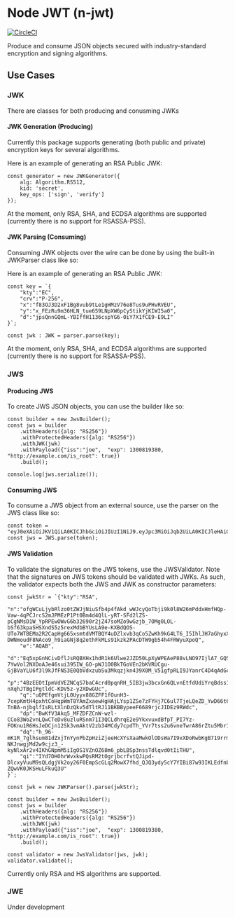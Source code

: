 # Node JWT (n-jwt)
[![CircleCI](https://dl.circleci.com/status-badge/img/circleci/QpYzT8jWrMkgEPvicwJuap/YNYnTVcP4HB47YfXPRmTX/tree/main.svg?style=svg)](https://dl.circleci.com/status-badge/redirect/circleci/QpYzT8jWrMkgEPvicwJuap/YNYnTVcP4HB47YfXPRmTX/tree/main)

Produce and consume JSON objects secured with industry-standard encryption and signing algorithms.

## Use Cases

### JWK

There are classes for both producing and conusming JWKs

#### JWK Generation (Producing)
Currently this package supports generating (both public and private) encryption keys for several algorithms.

Here is an example of generating an RSA Public JWK:
```
const generator = new JWKGenerator({
    alg: Algorithm.RS512,
    kid: 'secret',
    key_ops: ['sign', 'verify']
});
```

At the moment, only RSA, SHA, and ECDSA algorithms are supported (currently there is no support for RSASSA-PSS).

#### JWK Parsing (Consuming)
Consuming JWK objects over the wire can be done by using the built-in JWKParser class like so:

Here is an example of generating an RSA Public JWK:
```
const key = `{
    "kty":"EC",
    "crv":"P-256",
    "x":"f83OJ3D2xF1Bg8vub9tLe1gHMzV76e8Tus9uPHvRVEU",
    "y":"x_FEzRu9m36HLN_tue659LNpXW6pCyStikYjKIWI5a0",
    "d":"jpsQnnGQmL-YBIffH1136cspYG6-0iY7X1fCE9-E9LI"
}`;

const jwk : JWK = parser.parse(key);
```

At the moment, only RSA, SHA, and ECDSA algorithms are supported (currently there is no support for RSASSA-PSS).

### JWS
#### Producing JWS
To create JWS JSON objects, you can use the builder like so:
```
const builder = new JwsBuilder();
const jws = builder
    .withHeaders({alg: "RS256"})
    .withProtectedHeaders({alg: "RS256"})
    .withJWK(jwk)
    .withPayload({"iss":"joe",  "exp": 1300819380, "http://example.com/is_root": true})
    .build();

console.log(jws.serialize());
```

#### Consuming JWS
To consume a JWS object from an external source, use the parser on the JWS class like so:

```
const token = "eyJ0eXAiOiJKV1QiLA0KICJhbGciOiJIUzI1NiJ9.eyJpc3MiOiJqb2UiLA0KICJleHAiOjEzMDA4MTkzODAsDQogImh0dHA6Ly9leGFtcGxlLmNvbS9pc19yb290Ijp0cnVlfQ.AF9JZKWRn2omJDrJrWeoVQyjR3PcGFiAe0_dC04hwyE";
const jws = JWS.parse(token);
```

#### JWS Validation
To validate the signatures on the JWS tokens, use the JWSValidator. Note that the signatures on JWS tokens should be validated with JWKs. As such, the validator expects both the JWS and JWK as constructor parameters:

```
const jwkStr = `{"kty":"RSA",
    "n":"ofgWCuLjybRlzo0tZWJjNiuSfb4p4fAkd_wWJcyQoTbji9k0l8W26mPddxHmfHQp-Vaw-4qPCJrcS2mJPMEzP1Pt0Bm4d4QlL-yRT-SFd2lZS-pCgNMsD1W_YpRPEwOWvG6b32690r2jZ47soMZo9wGzjb_7OMg0LOL-bSf63kpaSHSXndS5z5rexMdbBYUsLA9e-KXBdQOS-UTo7WTBEMa2R2CapHg665xsmtdVMTBQY4uDZlxvb3qCo5ZwKh9kG4LT6_I5IhlJH7aGhyxXFvUK-DWNmoudF8NAco9_h9iaGNj8q2ethFkMLs91kzk2PAcDTW9gb54h4FRWyuXpoQ",
    "e":"AQAB",
    "d":"Eq5xpGnNCivDflJsRQBXHx1hdR1k6Ulwe2JZD50LpXyWPEAeP88vLNO97IjlA7_GQ5sLKMgvfTeXZx9SE-7YwVol2NXOoAJe46sui395IW_GO-pWJ1O0BkTGoVEn2bKVRUCgu-GjBVaYLU6f3l9kJfFNS3E0QbVdxzubSu3Mkqzjkn439X0M_V51gfpRLI9JYanrC4D4qAdGcopV_0ZHHzQlBjudU2QvXt4ehNYTCBr6XCLQUShb1juUO1ZdiYoFaFQT5Tw8bGUl_x_jTj3ccPDVZFD9pIuhLhBOneufuBiB4cS98l2SR_RQyGWSeWjnczT0QU91p1DhOVRuOopznQ",
    "p":"4BzEEOtIpmVdVEZNCqS7baC4crd0pqnRH_5IB3jw3bcxGn6QLvnEtfdUdiYrqBdss1l58BQ3KhooKeQTa9AB0Hw_Py5PJdTJNPY8cQn7ouZ2KKDcmnPGBY5t7yLc1QlQ5xHdwW1VhvKn-nXqhJTBgIPgtldC-KDV5z-y2XDwGUc",
    "q":"uQPEfgmVtjL0Uyyx88GZFF1fOunH3-7cepKmtH4pxhtCoHqpWmT8YAmZxaewHgHAjLYsp1ZSe7zFYHj7C6ul7TjeLQeZD_YwD66t62wDmpe_HlB-TnBA-njbglfIsRLtXlnDzQkv5dTltRJ11BKBBypeeF6689rjcJIDEz9RWdc",
    "dp":"BwKfV3Akq5_MFZDFZCnW-wzl-CCo83WoZvnLQwCTeDv8uzluRSnm71I3QCLdhrqE2e9YkxvuxdBfpT_PI7Yz-FOKnu1R6HsJeDCjn12Sk3vmAktV2zb34MCdy7cpdTh_YVr7tss2u6vneTwrA86rZtu5Mbr1C1XsmvkxHQAdYo0",
    "dq":"h_96-mK1R_7glhsum81dZxjTnYynPbZpHziZjeeHcXYsXaaMwkOlODsWa7I9xXDoRwbKgB719rrmI2oKr6N3Do9U0ajaHF-NKJnwgjMd2w9cjz3_-kyNlxAr2v4IKhGNpmM5iIgOS1VZnOZ68m6_pbLBSp3nssTdlqvd0tIiTHU",
    "qi":"IYd7DHOhrWvxkwPQsRM2tOgrjbcrfvtQJipd-DlcxyVuuM9sQLdgjVk2oy26F0EmpScGLq2MowX7fhd_QJQ3ydy5cY7YIBi87w93IKLEdfnbJtoOPLUW0ITrJReOgo1cq9SbsxYawBgfp_gh6A5603k2-ZQwVK0JKSHuLFkuQ3U"
}`;

const jwk = new JWKParser().parse(jwkStr);

const builder = new JwsBuilder();
const jws = builder
    .withHeaders({alg: "RS256"})
    .withProtectedHeaders({alg: "RS256"})
    .withJWK(jwk)
    .withPayload({"iss":"joe",  "exp": 1300819380, "http://example.com/is_root": true})
    .build();

const validator = new JwsValidator(jws, jwk);
validator.validate();
```

Currently only RSA and HS algorithms are supported. 

### JWE
Under development



